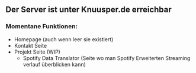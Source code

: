 ## Der Server ist unter Knuusper.de erreichbar

### Momentane Funktionen:

- Homepage (auch wenn leer sie existiert)
- Kontakt Seite
- Projekt Seite (WIP)
  - Spotify Data Translator (Seite wo man Spotify Erweiterten Streaming verlauf überblicken kann)
